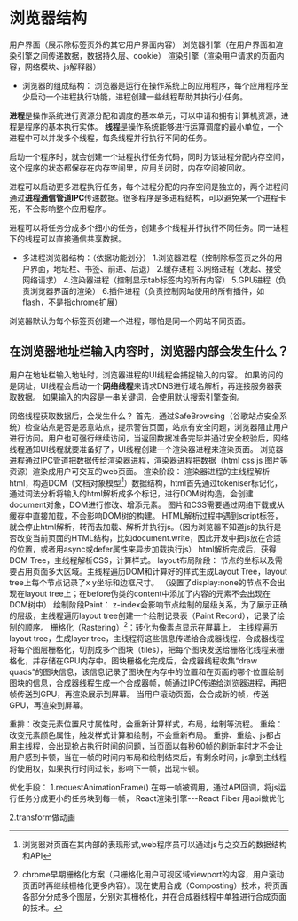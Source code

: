 # 浏览器结构

用户界面（展示除标签页外的其它用户界面内容）
浏览器引擎（在用户界面和渲染引擎之间传递数据，数据持久层、cookie）
渲染引擎（渲染用户请求的页面内容，网络模块、js解释器）

* 浏览器的组成结构：
浏览器是运行在操作系统上的应用程序，每个应用程序至少启动一个进程执行功能，进程创建一些线程帮助其执行小任务。

**进程**是操作系统进行资源分配和调度的基本单元，可以申请和拥有计算机资源，进程是程序的基本执行实体。
**线程**是操作系统能够进行运算调度的最小单位，一个进程中可以并发多个线程，每条线程并行执行不同的任务。

启动一个程序时，就会创建一个进程执行任务代码，同时为该进程分配内存空间，这个程序的状态都保存在内存空间里，应用关闭时，内存空间被回收。

进程可以启动更多进程执行任务，每个进程分配的内存空间是独立的，两个进程间通过**进程通信管道IPC**传递数据。很多程序是多进程结构，可以避免某一个进程卡死，不会影响整个应用程序。

进程可以将任务分成多个细小的任务，创建多个线程并行执行不同任务。同一进程下的线程可以直接通信共享数据。

* 多进程浏览器结构：（依据功能划分）
1.浏览器进程（控制除标签页之外的用户界面，地址栏、书签、前进、后退）
2.缓存进程
3.网络进程（发起、接受网络请求）
4.渲染器进程（控制显示tab标签内的所有内容）
5.GPU进程（负责浏览器界面的渲染）
6.插件进程（负责控制网站使用的所有插件，如flash，不是指chrome扩展）

浏览器默认为每个标签页创建一个进程，哪怕是同一个网站不同页面。

## 在浏览器地址栏输入内容时，浏览器内部会发生什么？

用户在地址栏输入地址时，浏览器进程的UI线程会捕捉输入的内容。
如果访问的是网址，UI线程会启动一个**网络线程**来请求DNS进行域名解析，再连接服务器获取数据。
如果输入的内容是一串关键词，会使用默认搜索引擎查询。

网络线程获取数据后，会发生什么？
首先，通过SafeBrowsing（谷歌站点安全系统）检查站点是否是恶意站点，提示警告页面，站点有安全问题，浏览器阻止用户进行访问。用户也可强行继续访问，当返回数据准备完毕并通过安全校验后，网络线程通知UI线程就要准备好了，UI线程创建一个渲染器进程来渲染页面。
浏览器进程通过IPC管道把数据传给渲染器进程，渲染器进程把数据（html css js 图片等资源）渲染成用户可交互的web页面。
渲染阶段：
渲染器进程的主线程解析html，构造DOM（文档对象模型[^DOM]）数据结构，html首先通过tokeniser标记化，通过词法分析将输入的html解析成多个标记，进行DOM树构造，会创建document对象，DOM进行修改、增添元素。
图片和CSS需要通过网络下载或从缓存中直接加载，不会影响DOM树的构建。
HTML解析过程中遇到script标签，就会停止html解析，转而去加载、解析并执行js。（因为浏览器不知道js的执行是否改变当前页面的HTML结构，比如document.write，因此开发中把js放在合适的位置，或者用async或defer属性来异步加载执行js）
html解析完成后，获得DOM Tree，主线程解析CSS，计算样式。
layout布局阶段：
节点的坐标以及需要占用页面多大区域。主线程遍历DOM和计算好的样式生成Layout Tree，layout tree上每个节点记录了x y坐标和边框尺寸。
（设置了display:none的节点不会出现在layout tree上；在before伪类的content中添加了内容的元素不会出现在DOM树中）
绘制阶段Paint：
z-index会影响节点绘制的层级关系，为了展示正确的层级，主线程遍历layout tree创建一个绘制记录表（Paint Record），记录了绘制的顺序。
栅格化（Rastering）[^栅格化]：转化为像素点显示在屏幕上。
主线程遍历layout tree，生成layer tree，主线程将这些信息传递给合成器线程，合成器线程将每个图层栅格化，切割成多个图块（tiles），把每个图块发送给栅格化线程来栅格化，并存储在GPU内存中。图块栅格化完成后，合成器线程收集“draw quads”的图块信息，该信息记录了图块在内存中的位置和在页面的哪个位置绘制图块的信息，合成器线程生成一个合成器帧，帧通过IPC传递给浏览器进程，再把帧传送到GPU，再渲染展示到屏幕。
当用户滚动页面，会合成新的帧，传送GPU，再渲染到屏幕。

重排：改变元素位置尺寸属性时，会重新计算样式，布局，绘制等流程。
重绘：改变元素颜色属性，触发样式计算和绘制，不会重新布局。
重排、重绘、js都占用主线程，会出现抢占执行时间的问题，当页面以每秒60帧的刷新率时才不会让用户感到卡顿，当在一帧的时间内布局和绘制结束后，有剩余时间，js拿到主线程的使用权，如果执行时间过长，影响下一帧，出现卡顿。

优化手段：
1.requestAnimationFrame() 在每一帧被调用，通过API回调，将js运行任务分成更小的任务块到每一帧，
React渲染引擎---React Fiber 用api做优化

2.transform做动画

[^DOM]: 浏览器对页面在其内部的表现形式,web程序员可以通过js与之交互的数据结构和API

[^栅格化]: chrome早期栅格化方案（只栅格化用户可视区域viewport的内容，用户滚动页面时再继续栅格化更多内容）。现在使用合成（Composting）技术，将页面各部分分成多个图层，分别对其栅格化，并在合成器线程中单独进行合成页面的技术。
